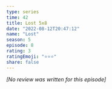 ```yaml
---
type: series
time: 42
title: Lost 5x8
date: "2022-08-12T20:47:12"
name: "Lost"
season: 5
episode: 8
rating: 3
ratingEmoji: "⭐️⭐️⭐️"
share: false
---
```


*[No review was written for this episode]*